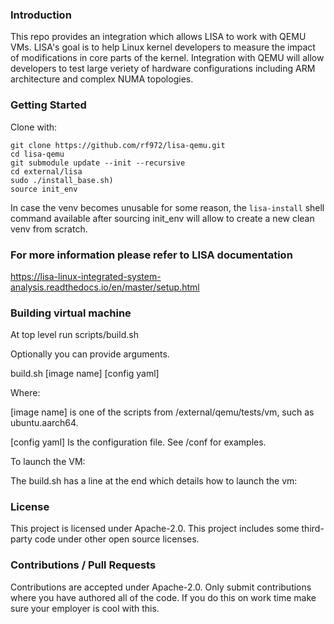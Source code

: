 ### Introduction

This repo provides an integration which allows LISA to work with QEMU VMs.
LISA's goal is to help Linux kernel developers to measure the impact of modifications in core parts of the kernel.
Integration with QEMU will allow developers to test large veriety of hardware configurations including ARM architecture
and complex NUMA topologies.

### Getting Started

Clone with:
```
git clone https://github.com/rf972/lisa-qemu.git
cd lisa-qemu
git submodule update --init --recursive
cd external/lisa
sudo ./install_base.sh)
source init_env
```

In case the venv becomes unusable for some reason, 
the `lisa-install` shell command available after sourcing init_env
will allow to create a new clean venv from scratch.

### For more information please refer to LISA documentation
https://lisa-linux-integrated-system-analysis.readthedocs.io/en/master/setup.html

### Building virtual machine
At top level run
scripts/build.sh

Optionally you can provide arguments.<P>
build.sh [image name] [config yaml]<p>
    Where:<p>
      [image name] is one of the scripts from /external/qemu/tests/vm, such as ubuntu.aarch64.<p>
      [config yaml] Is the configuration file.  See /conf for examples.<p>

To launch the VM:<p>
  The build.sh has a line at the end which details how to launch the vm:

### License
This project is licensed under Apache-2.0.
This project includes some third-party code under other open source licenses.

### Contributions / Pull Requests
Contributions are accepted under Apache-2.0. 
Only submit contributions where you have authored all of the code. 
If you do this on work time make sure your employer is cool with this.
